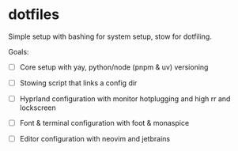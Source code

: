 # dotfiles

Simple setup with bashing for system setup, stow for dotfiling.

Goals:
- [ ] Core setup with yay, python/node (pnpm & uv) versioning
- [ ] Stowing script that links a config dir
- [ ] Hyprland configuration with monitor hotplugging and high rr and lockscreen
- [ ] Font & terminal configuration with foot & monaspice
- [ ] Editor configuration with neovim and jetbrains


